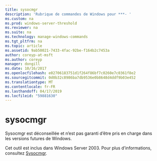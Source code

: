 ```yaml
---
title: sysocmgr
description: 'Rubrique de commandes de Windows pour ***- '
ms.custom: na
ms.prod: windows-server-threshold
ms.reviewer: na
ms.suite: na
ms.technology: manage-windows-commands
ms.tgt_pltfrm: na
ms.topic: article
ms.assetid: 9ab50021-7433-4fac-92be-f164b2c7453a
author: coreyp-at-msft
ms.author: coreyp
manager: dongill
ms.date: 10/16/2017
ms.openlocfilehash: e02706183751d1f264f86bf7c0260e7c0361f8e2
ms.sourcegitcommit: 0d0b32c8986ba7db9536e0b8648d4ddf9b03e452
ms.translationtype: MT
ms.contentlocale: fr-FR
ms.lasthandoff: 04/17/2019
ms.locfileid: "59881630"
---
```

# <a name="sysocmgr"></a>sysocmgr



Sysocmgr est déconseillée et n’est pas garanti d’être pris en charge dans les versions futures de Windows.

Cet outil est inclus dans Windows Server 2003. Pour plus d’informations, consultez [Sysocmgr](https://technet.microsoft.com/library/cc773290(v=ws.10).aspx).